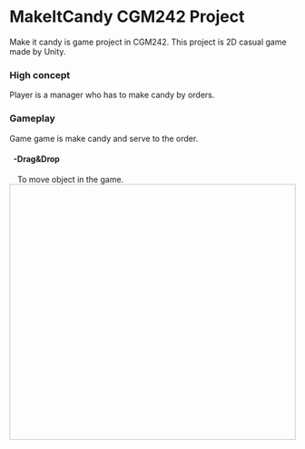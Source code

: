 # MakeItCandy CGM242 Project
Make it candy is game project in CGM242. This project is 2D casual game made by Unity.

### High concept
Player is a manager who has to make candy by orders.

### Gameplay
Game game is make candy and serve to the order. <br>
#### &ensp;-Drag&Drop
&emsp;To move object in the game.<br>
<img scr="https://github.com/Sahapat/MakeItCandy-Android-/blob/master/Captures/Drag%26Drop-Fail-.gif" width="800" height="450">